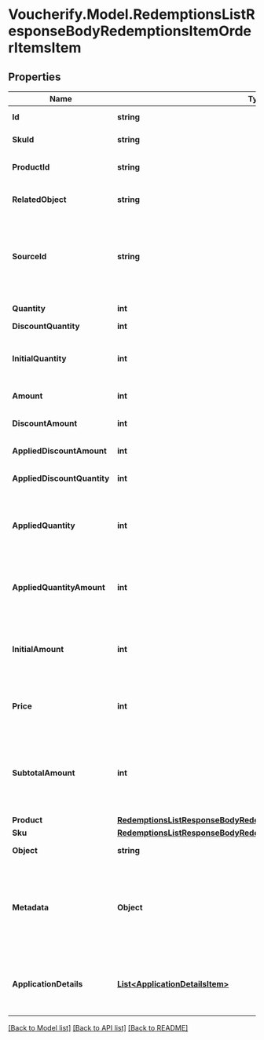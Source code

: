 # Voucherify.Model.RedemptionsListResponseBodyRedemptionsItemOrderItemsItem

## Properties

Name | Type | Description | Notes
------------ | ------------- | ------------- | -------------
**Id** | **string** | Unique identifier of the order line item. | [optional] 
**SkuId** | **string** | Unique identifier of the SKU. It is assigned by Voucherify. | [optional] 
**ProductId** | **string** | Unique identifier of the product. It is assigned by Voucherify. | [optional] 
**RelatedObject** | **string** | Used along with the source_id property, can be set to either sku or product. | [optional] 
**SourceId** | **string** | The merchant&#39;s product/SKU ID (if it is different from the Voucherify product/SKU ID). It is useful in the integration between multiple systems. It can be an ID from an eCommerce site, a database, or a third-party service. | [optional] 
**Quantity** | **int** | The quantity of the particular item in the cart. | [optional] 
**DiscountQuantity** | **int** | Number of dicounted items. | [optional] 
**InitialQuantity** | **int** | A positive integer in the smallest unit quantity representing the total amount of the order; this is the sum of the order items&#39; quantity. | [optional] 
**Amount** | **int** | The total amount of the order item (price * quantity). | [optional] 
**DiscountAmount** | **int** | Sum of all order-item-level discounts applied to the order. | [optional] 
**AppliedDiscountAmount** | **int** | This field shows the order-level discount applied. | [optional] 
**AppliedDiscountQuantity** | **int** | Number of the discounted items applied in the transaction. | [optional] 
**AppliedQuantity** | **int** | Quantity of items changed by the application of a new quantity items. It can be positive when an item is added or negative if an item is replaced. | [optional] 
**AppliedQuantityAmount** | **int** | Amount for the items changed by the application of a new quantity items. It can be positive when an item is added or negative if an item is replaced. | [optional] 
**InitialAmount** | **int** | A positive integer in the smallest currency unit (e.g. 100 cents for $1.00) representing the total amount of the order. This is the sum of the order items&#39; amounts. | [optional] 
**Price** | **int** | Unit price of an item. The value is multiplied by 100 to represent 2 decimal places. For example &#x60;10000 cents&#x60; for &#x60;$100.00&#x60;. | [optional] 
**SubtotalAmount** | **int** | Final order item amount after the applied item-level discount.  If there are no item-level discounts applied, this item is equal to the &#x60;amount&#x60;.    &#x60;subtotal_amount&#x60;&#x3D;&#x60;amount&#x60;-&#x60;applied_discount_amount&#x60; | [optional] 
**Product** | [**RedemptionsListResponseBodyRedemptionsItemOrderItemsItemProduct**](RedemptionsListResponseBodyRedemptionsItemOrderItemsItemProduct.md) |  | [optional] 
**Sku** | [**RedemptionsListResponseBodyRedemptionsItemOrderItemsItemSku**](RedemptionsListResponseBodyRedemptionsItemOrderItemsItemSku.md) |  | [optional] 
**Object** | **string** | The type of the object represented by JSON. | [optional] [default to ObjectEnum.OrderItem]
**Metadata** | **Object** | A set of custom key/value pairs that you can attach to an item object. It can be useful for storing additional information about the item in a structured format. It can be used to define business validation rules or discount formulas. | [optional] 
**ApplicationDetails** | [**List&lt;ApplicationDetailsItem&gt;**](ApplicationDetailsItem.md) | Array containing details about the items that are replaced and the items that are replacements for discounts with the &#x60;REPLACE_ITEMS&#x60; effect. | [optional] 

[[Back to Model list]](../../README.md#documentation-for-models) [[Back to API list]](../../README.md#documentation-for-api-endpoints) [[Back to README]](../../README.md)

